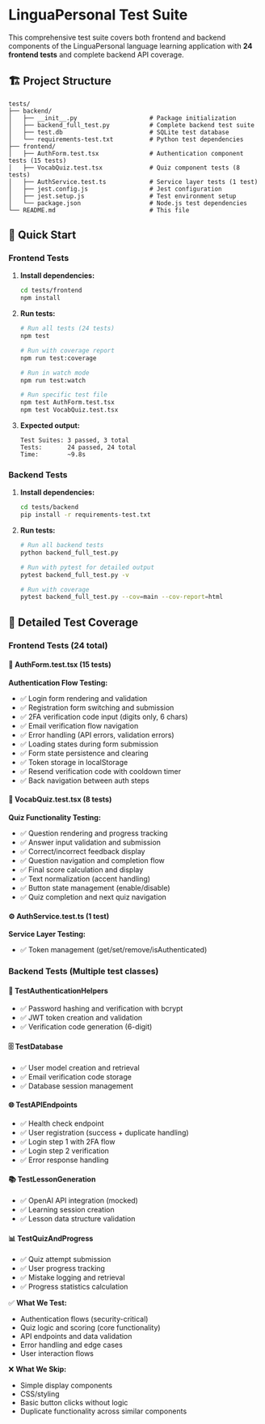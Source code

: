 # LinguaPersonal Test Suite

This comprehensive test suite covers both frontend and backend components of the LinguaPersonal language learning application with **24 frontend tests** and complete backend API coverage.

## 🏗️ Project Structure

```
tests/
├── backend/
│   ├── __init__.py                    # Package initialization
│   ├── backend_full_test.py           # Complete backend test suite
│   ├── test.db                        # SQLite test database
│   └── requirements-test.txt          # Python test dependencies
├── frontend/
│   ├── AuthForm.test.tsx              # Authentication component tests (15 tests)
│   ├── VocabQuiz.test.tsx             # Quiz component tests (8 tests) 
│   ├── AuthService.test.ts            # Service layer tests (1 test)
│   ├── jest.config.js                 # Jest configuration
│   ├── jest.setup.js                  # Test environment setup
│   └── package.json                   # Node.js test dependencies
└── README.md                          # This file
```

## 🚀 Quick Start

### Frontend Tests

1. **Install dependencies:**
   ```bash
   cd tests/frontend
   npm install
   ```

2. **Run tests:**
   ```bash
   # Run all tests (24 tests)
   npm test

   # Run with coverage report
   npm run test:coverage

   # Run in watch mode
   npm run test:watch

   # Run specific test file
   npm test AuthForm.test.tsx
   npm test VocabQuiz.test.tsx
   ```

3. **Expected output:**
   ```
   Test Suites: 3 passed, 3 total
   Tests:       24 passed, 24 total
   Time:        ~9.8s
   ```

### Backend Tests

1. **Install dependencies:**
   ```bash
   cd tests/backend
   pip install -r requirements-test.txt
   ```

2. **Run tests:**
   ```bash
   # Run all backend tests
   python backend_full_test.py

   # Run with pytest for detailed output
   pytest backend_full_test.py -v

   # Run with coverage
   pytest backend_full_test.py --cov=main --cov-report=html
   ```

## 🧪 Detailed Test Coverage

### Frontend Tests (24 total)

#### 🔐 **AuthForm.test.tsx** (15 tests)
**Authentication Flow Testing:**
- ✅ Login form rendering and validation
- ✅ Registration form switching and submission
- ✅ 2FA verification code input (digits only, 6 chars)
- ✅ Email verification flow navigation
- ✅ Error handling (API errors, validation errors)
- ✅ Loading states during form submission
- ✅ Form state persistence and clearing
- ✅ Token storage in localStorage
- ✅ Resend verification code with cooldown timer
- ✅ Back navigation between auth steps

#### 🎯 **VocabQuiz.test.tsx** (8 tests)
**Quiz Functionality Testing:**
- ✅ Question rendering and progress tracking
- ✅ Answer input validation and submission
- ✅ Correct/incorrect feedback display
- ✅ Question navigation and completion flow
- ✅ Final score calculation and display
- ✅ Text normalization (accent handling)
- ✅ Button state management (enable/disable)
- ✅ Quiz completion and next quiz navigation

#### ⚙️ **AuthService.test.ts** (1 test)
**Service Layer Testing:**
- ✅ Token management (get/set/remove/isAuthenticated)

### Backend Tests (Multiple test classes)

#### 🔐 **TestAuthenticationHelpers**
- ✅ Password hashing and verification with bcrypt
- ✅ JWT token creation and validation
- ✅ Verification code generation (6-digit)

#### 🗄️ **TestDatabase**
- ✅ User model creation and retrieval
- ✅ Email verification code storage
- ✅ Database session management

#### 🌐 **TestAPIEndpoints**
- ✅ Health check endpoint
- ✅ User registration (success + duplicate handling)
- ✅ Login step 1 with 2FA flow
- ✅ Login step 2 verification
- ✅ Error response handling

#### 📚 **TestLessonGeneration**
- ✅ OpenAI API integration (mocked)
- ✅ Learning session creation
- ✅ Lesson data structure validation

#### 📊 **TestQuizAndProgress**
- ✅ Quiz attempt submission
- ✅ User progress tracking
- ✅ Mistake logging and retrieval
- ✅ Progress statistics calculation

✅ **What We Test:**
- Authentication flows (security-critical)
- Quiz logic and scoring (core functionality)
- API endpoints and data validation
- Error handling and edge cases
- User interaction flows

❌ **What We Skip:**
- Simple display components 
- CSS/styling
- Basic button clicks without logic
- Duplicate functionality across similar components
